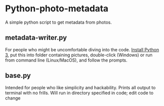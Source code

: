 # Python-photo-metadata
A simple python script to get metadata from photos.

## metadata-writer.py
For people who might be uncomfortable diving into the code. [Install Python 3](https://www.python.org/downloads/), put this into folder containing pictures, double-click (Windows) or run from command line (Linux/MacOS), and follow the prompts.

## base.py
Intended for people who like simplicity and hackability. Prints all output to terminal with no frills. Will run in directory specified in code; edit code to change

